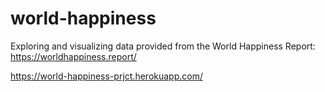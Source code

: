 # world-happiness

Exploring and visualizing data provided from the World Happiness Report: https://worldhappiness.report/

https://world-happiness-prjct.herokuapp.com/